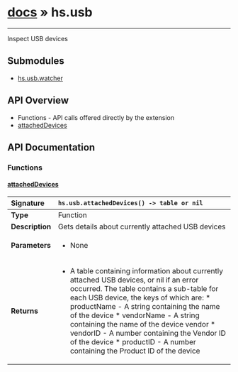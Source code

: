 # [docs](index.md) » hs.usb
---

Inspect USB devices

## Submodules
 * [hs.usb.watcher](hs.usb.watcher.md)

## API Overview
* Functions - API calls offered directly by the extension
 * [attachedDevices](#attacheddevices)

## API Documentation

### Functions

#### [attachedDevices](#attacheddevices)
| <span style="float: left;">**Signature**</span> | <span style="float: left;">`hs.usb.attachedDevices() -> table or nil` </span>                                                          |
| -----------------------------------------------------|---------------------------------------------------------------------------------------------------------|
| **Type**                                             | Function |
| **Description**                                      | Gets details about currently attached USB devices |
| **Parameters**                                       | <ul><li>None</li></ul> |
| **Returns**                                          | <ul><li>A table containing information about currently attached USB devices, or nil if an error occurred. The table contains a sub-table for each USB device, the keys of which are:  * productName - A string containing the name of the device  * vendorName - A string containing the name of the device vendor  * vendorID - A number containing the Vendor ID of the device  * productID - A number containing the Product ID of the device</li></ul> |

